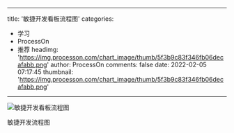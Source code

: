 
---
title: '敏捷开发看板流程图'
categories: 
 - 学习
 - ProcessOn
 - 推荐
headimg: 'https://img.processon.com/chart_image/thumb/5f3b9c83f346fb06decafabb.png'
author: ProcessOn
comments: false
date: 2022-02-05 07:17:45
thumbnail: 'https://img.processon.com/chart_image/thumb/5f3b9c83f346fb06decafabb.png'
---

<div>   
<img class="thumb" alt="敏捷开发看板流程图" src="https://img.processon.com/chart_image/thumb/5f3b9c83f346fb06decafabb.png" referrerpolicy="no-referrer">
<p>敏捷开发流程图</p>  
</div>
            
